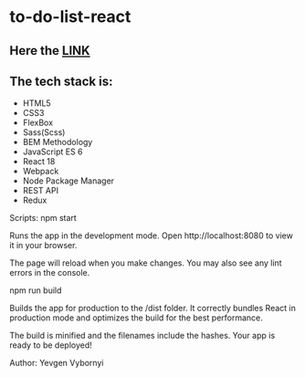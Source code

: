 # to-do-list-react

## Here the [LINK](https://rococo-beijinho-6641b8.netlify.app/)

## The tech stack is:

- HTML5
- CSS3
- FlexBox
- Sass(Scss)
- BEM Methodology
- JavaScript ES 6
- React 18
- Webpack
- Node Package Manager
- REST API
- Redux

Scripts:
npm start

Runs the app in the development mode.
Open http://localhost:8080 to view it in your browser.

The page will reload when you make changes.
You may also see any lint errors in the console.

npm run build

Builds the app for production to the /dist folder.
It correctly bundles React in production mode and optimizes the build for the best performance.

The build is minified and the filenames include the hashes.
Your app is ready to be deployed!

Author:
Yevgen Vybornyi
